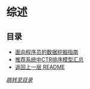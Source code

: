 # 综述

## 目录
- [面向程序员的数据挖掘指南](https://xiao-xiaoming.github.io/DataMiningGuide/#/)
- [推荐系统中CTR排序模型汇总](https://www.zhihu.com/tardis/zm/art/268294797?source_id=1003)
- [返回上一层 README](../README.md)


*[跳转至目录](#目录)*